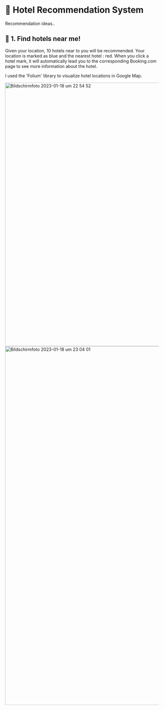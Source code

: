 # 🏨 Hotel Recommendation System

Recommendation ideas.. 

## 📍 1. Find hotels near me! 

  Given your location, 10 hotels near to you will be recommended. Your location is marked as blue and the nearest hotel : red. 
  When you click a hotel mark, it will automatically lead you to the corresponding Booking.com page to see more information about the hotel. 
  
  I used the 'Folium' library to visualize hotel locations in Google Map. 
  
<img width="863" alt="Bildschirmfoto 2023-01-18 um 22 54 52" src="https://user-images.githubusercontent.com/70292353/213303936-5cbea503-1b62-413f-b89f-e1e3a5df343a.png">
<img width="1175" alt="Bildschirmfoto 2023-01-18 um 23 04 01" src="https://user-images.githubusercontent.com/70292353/213305387-c3b20969-95ae-4dfb-84e2-97633c81fa22.png">
